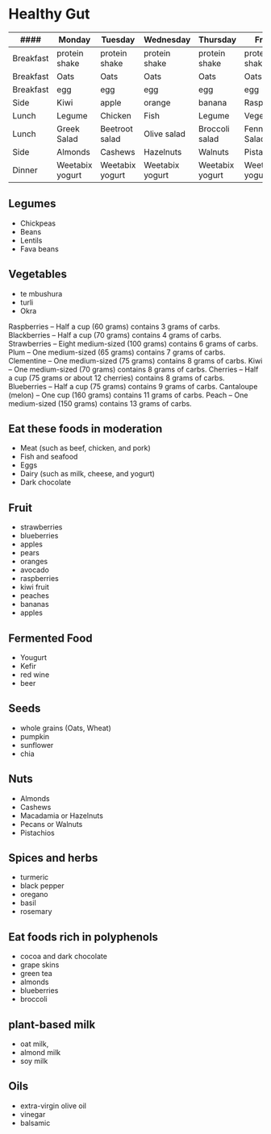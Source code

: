# Healthy Gut

| #### | Monday  | Tuesday | Wednesday  | Thursday | Friday     | Saturday | Sunday |
| ----- | ------- | ------- | ---------- | -------- | -------    | -------- | ------ |
| Breakfast | protein shake | protein shake | protein shake | protein shake |  protein shake | protein shake | protein shake |
| Breakfast | Oats | Oats | Oats | Oats |  Oats | Oats | Oats |
| Breakfast | egg | egg | egg | egg |  egg | egg | egg |
| Side | Kiwi | apple | orange  | banana  |  Raspberries | Mandarin | blueberries |
| Lunch | Legume  | Chicken | Fish       | Legume   | Vegetarian | Lamp  | Free   |
| Lunch | Greek Salad | Beetroot salad | Olive salad   | Broccoli salad  |  Fennel Salad | Green salad | Cabbage Salad |
| Side | Almonds | Cashews | Hazelnuts  | Walnuts  |  Pistachios | Brazil | Macadamia |
| Dinner | Weetabix yogurt | Weetabix yogurt | Weetabix yogurt | Weetabix yogurt |  Weetabix yogurt| Weetabix yogurt | Weetabix yogurt |

## Legumes
- Chickpeas
- Beans
- Lentils 
- Fava beans

## Vegetables
- te mbushura
- turli
- Okra


Raspberries – Half a cup (60 grams) contains 3 grams of carbs.
Blackberries – Half a cup (70 grams) contains 4 grams of carbs.
Strawberries – Eight medium-sized (100 grams) contains 6 grams of carbs.
Plum – One medium-sized (65 grams) contains 7 grams of carbs.
Clementine – One medium-sized (75 grams) contains 8 grams of carbs.
Kiwi – One medium-sized (70 grams) contains 8 grams of carbs.
Cherries – Half a cup (75 grams or about 12 cherries) contains 8 grams of carbs.
Blueberries – Half a cup (75 grams) contains 9 grams of carbs.
Cantaloupe (melon) – One cup (160 grams) contains 11 grams of carbs.
Peach – One medium-sized (150 grams) contains 13 grams of carbs.

## Eat these foods in moderation
- Meat (such as beef, chicken, and pork)
- Fish and seafood
- Eggs
- Dairy (such as milk, cheese, and yogurt)
- Dark chocolate

## Fruit
- strawberries
- blueberries
- apples
- pears
- oranges
- avocado
- raspberries
- kiwi fruit
- peaches
- bananas
- apples

## Fermented Food
- Yougurt
- Kefir
- red wine
- beer

## Seeds
- whole grains (Oats, Wheat)
- pumpkin
- sunflower
- chia

## Nuts
- Almonds
- Cashews 
- Macadamia or Hazelnuts
- Pecans or Walnuts
- Pistachios

## Spices and herbs
- turmeric
- black pepper
- oregano
- basil 
- rosemary

## Eat foods rich in polyphenols
- cocoa and dark chocolate
- grape skins
- green tea
- almonds
- blueberries
- broccoli

## plant-based milk
- oat milk, 
- almond milk  
- soy milk

## Oils
- extra-virgin olive oil
- vinegar
- balsamic
